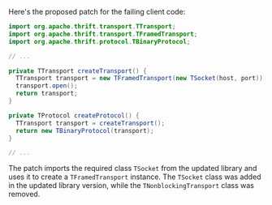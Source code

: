 Here's the proposed patch for the failing client code:

```java
import org.apache.thrift.transport.TTransport;
import org.apache.thrift.transport.TFramedTransport;
import org.apache.thrift.protocol.TBinaryProtocol;

// ...

private TTransport createTransport() {
  TTransport transport = new TFramedTransport(new TSocket(host, port));
  transport.open();
  return transport;
}

private TProtocol createProtocol() {
  TTransport transport = createTransport();
  return new TBinaryProtocol(transport);
}

// ...
```

The patch imports the required class `TSocket` from the updated library and uses it to create a `TFramedTransport` instance. The `TSocket` class was added in the updated library version, while the `TNonblockingTransport` class was removed.